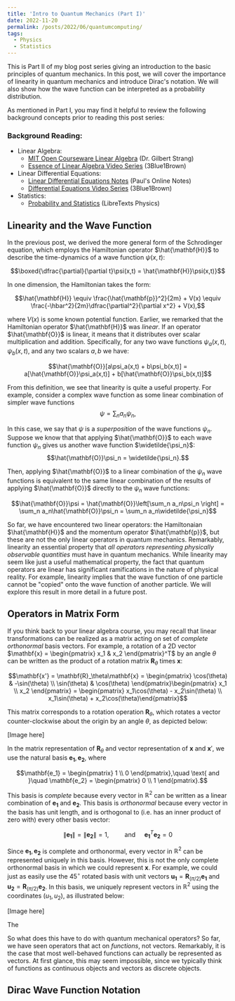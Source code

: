 ```yaml
---
title: 'Intro to Quantum Mechanics (Part I)'
date: 2022-11-20
permalink: /posts/2022/06/quantumcomputing/
tags:
  - Physics
  - Statistics
---
```


This is Part II of my blog post series giving an introduction to the basic principles of quantum mechanics. In this post, we will cover the importance of linearity in quantum mechanics and introduce Dirac's notation. We will also show how the wave function can be interpreted as a probability distribution.

As mentioned in Part I, you may find it helpful to review the following background concepts prior to reading this post series:

### Background Reading:
- Linear Algebra:
	- [MIT Open Courseware Linear Algebra](https://ocw.mit.edu/courses/18-06-linear-algebra-spring-2010/) (Dr. Gilbert Strang)
	- [Essence of Linear Algebra Video Series](https://www.3blue1brown.com/topics/linear-algebra) (3Blue1Brown)
- Linear Differential Equations:
	- [Linear Differential Equations Notes](https://tutorial.math.lamar.edu/classes/de/linear.aspx) (Paul's Online Notes)
	- [Differential Equations Video Series](https://www.3blue1brown.com/topics/differential-equations) (3Blue1Brown)
- Statistics:
	- [Probability and Statistics](https://phys.libretexts.org/Courses/University_of_California_Davis/UCD:_Physics_9HE_-_Modern_Physics/01:_Mathematical_Background/1.3:_Probability_and_Statistics) (LibreTexts Physics) 

## Linearity and the Wave Function
In the previous post, we derived the more general form of the Schrodinger equation, which employs the Hamiltonian operator $\hat{\mathbf{H}}$ to describe the time-dynamics of a wave function $\psi(x,t)$:

$$\boxed{\dfrac{\partial}{\partial t}\psi(x,t) = \hat{\mathbf{H}}\psi(x,t)}$$

In one dimension, the Hamiltonian takes the form:

$$\hat{\mathbf{H}} \equiv \frac{\hat{\mathbf{p}}^2}{2m} + V(x) \equiv \frac{-\hbar^2}{2m}\dfrac{\partial^2}{\partial x^2} + V(x),$$

where $V(x)$ is some known potential function. Earlier, we remarked that the Hamiltonian operator $\hat{\mathbf{H}}$ was _linear_. If an operator $\hat{\mathbf{O}}$ is linear, it means that it distributes over scalar multiplication and addition. Specifically, for any two wave functions $\psi_a(x,t)$, $\psi_b(x,t)$, and any two scalars $a, b$ we have:

$$\hat{\mathbf{O}}[a\psi_a(x,t) + b\psi_b(x,t)] = a[\hat{\mathbf{O}}\psi_a(x,t)] + b[\hat{\mathbf{O}}\psi_b(x,t)]$$

From this definition, we see that linearity is quite a useful property. For example, consider a complex wave function as some linear combination of simpler wave functions
$$\psi = \sum_n a_n\psi_n,$$

In this case, we say that $\psi$ is a _superposition_ of the wave functions $\psi_n$. Suppose we know that that applying $\hat{\mathbf{O}}$ to each wave function $\psi_n$ gives us another wave function $\widetilde{\psi_n}$:
$$\hat{\mathbf{O}}\psi_n = \widetilde{\psi_n}.$$ 

Then, applying $\hat{\mathbf{O}}$ to a linear combination of the $\psi_n$ wave functions is equivalent to the same linear combination of the results of applying $\hat{\mathbf{O}}$ directly to the $\psi_n$ wave functions:

$$\hat{\mathbf{O}}\psi = \hat{\mathbf{O}}\left[\sum_n a_n\psi_n \right] = \sum_n a_n\hat{\mathbf{O}}\psi_n = \sum_n a_n\widetilde{\psi_n}$$

So far, we have encountered two linear operators: the Hamiltonaian $\hat{\mathbf{H}}$ and the momentum operator $\hat{\mathbf{p}}$, but these are not the only linear operators in quantum mechanics. Remarkably,  linearity an essential property that _all operators representing physically observable quantities_ must have in quantum mechanics. While linearity may seem like just a useful mathematical property, the fact that quantum operators are linear has significant ramifications in the nature of physical reality. For example, linearity implies that the wave function of one particle cannot be "copied" onto the wave function of another particle. We will explore this result in more detail in a future post.


## Operators in Matrix Form
If you think back to your linear algebra course, you may recall that linear transformations can be realized as a matrix acting on set of _complete orthonormal_ basis vectors. For example, a rotation of a 2D vector $\mathbf{x} = \begin{pmatrix} x_1 & x_2 \end{pmatrix}^T$ by an angle $\theta$ can be written as the product of a rotation matrix $\mathbf{R}_\theta$ times $\mathbf{x}$:

$$\mathbf{x'} = \mathbf{R}_\theta\mathbf{x} = \begin{pmatrix} \cos(\theta) & -\sin(\theta) \\ \sin(\theta) & \cos(\theta) \end{pmatrix}\begin{pmatrix} x_1 \\ x_2 \end{pmatrix} = \begin{pmatrix} x_1\cos(\theta) - x_2\sin(\theta) \\ x_1\sin(\theta) + x_2\cos(\theta)\end{pmatrix}$$

This matrix corresponds to a rotation operation $\mathbf{R}_\theta$, which rotates a vector counter-clockwise about the origin by an angle $\theta$, as depicted below:

[Image here]

In the matrix representation of $\mathbf{R}_\theta$ and vector representation of $\mathbf{x}$ and $\mathbf{x}'$, we use the natural basis $\mathbf{e_1}, \mathbf{e_2}$, where

$$\mathbf{e_1} = \begin{pmatrix} 1 \\ 0 \end{pmatrix},\quad \text{ and }\quad \mathbf{e_2} = \begin{pmatrix} 0 \\ 1 \end{pmatrix}.$$

This basis is _complete_ because every vector in $\mathbb{R}^2$ can be written as a linear combination of $\mathbf{e_1}$ and $\mathbf{e_2}$. This basis is _orthonormal_ because every vector in the basis has unit length, and is orthogonal to (i.e. has an inner product of zero with) every other basis vector:

$$\lVert \mathbf{e_1} \rVert = \lVert \mathbf{e_2} \lVert = 1, \qquad \text{ and }\quad  \mathbf{e_1}^T\mathbf{e_2} = 0$$

Since $\mathbf{e_1}, \mathbf{e_2}$ is complete and orthonormal, every
 vector in $\mathbb{R}^2$ can be represented uniquely in this basis. However, this is not the only complete orthonormal basis in which we could represent $\mathbf{x}$. For example, we could just as easily use the $45^\circ$ rotated basis with unit vectors $\mathbf{u_1} = \mathbf{R}_{(\pi/2)}\mathbf{e_1}$ and $\mathbf{u_2} = \mathbf{R}_{(\pi/2)}\mathbf{e_2}$. In this basis, we uniquely represent vectors in $\mathbb{R}^2$ using the coordinates $(u_1, u_2)$, as illustrated below:

[Image here]

The 


So what does this have to do with quantum mechanical operators? So far, we have seen operators that act on _functions_, not vectors. Remarkably, it is the case that most well-behaved functions can actually be represented as vectors. At first glance, this may seem impossible, since we typically think of functions as continuous objects and vectors as discrete objects.

## Dirac Wave Function Notation







